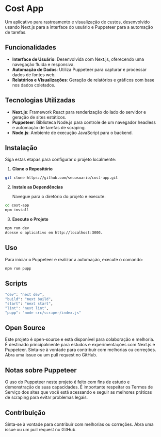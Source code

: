 # Cost App

Um aplicativo para rastreamento e visualização de custos, desenvolvido usando Next.js para a interface do usuário e Puppeteer para a automação de tarefas.

## Funcionalidades

- **Interface de Usuário**: Desenvolvida com Next.js, oferecendo uma navegação fluida e responsiva.
- **Automação de Dados**: Utiliza Puppeteer para capturar e processar dados de fontes web.
- **Relatórios e Visualizações**: Geração de relatórios e gráficos com base nos dados coletados.

## Tecnologias Utilizadas

- **Next.js**: Framework React para renderização do lado do servidor e geração de sites estáticos.
- **Puppeteer**: Biblioteca Node.js para controle de um navegador headless e automação de tarefas de scraping.
- **Node.js**: Ambiente de execução JavaScript para o backend.

## Instalação

Siga estas etapas para configurar o projeto localmente:

1. **Clone o Repositório**

```bash
git clone https://github.com/seuusuario/cost-app.git
```

2. **Instale as Dependências**

   Navegue para o diretório do projeto e execute:

```bash
cd cost-app
npm install
```

3. **Execute o Projeto**

```bash
npm run dev
Acesse o aplicativo em http://localhost:3000.
```

## Uso

Para iniciar o Puppeteer e realizar a automação, execute o comando:

```bash
npm run pupp
```

## Scripts

```bash
"dev": "next dev",
"build": "next build",
"start": "next start",
"lint": "next lint",
"pupp": "node src/scraper/index.js"
```

## Open Source

Este projeto é open-source e está disponível para colaboração e melhoria. É destinado principalmente para estudos e experimentações com Next.js e Puppeteer. Sinta-se à vontade para contribuir com melhorias ou correções. Abra uma issue ou um pull request no GitHub.

## Notas sobre Puppeteer

O uso do Puppeteer neste projeto é feito com fins de estudo e demonstração de suas capacidades. É importante respeitar os Termos de Serviço dos sites que você está acessando e seguir as melhores práticas de scraping para evitar problemas legais.

## Contribuição

Sinta-se à vontade para contribuir com melhorias ou correções. Abra uma issue ou um pull request no GitHub.
